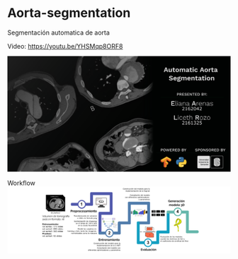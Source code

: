 # Aorta-segmentation
Segmentación automatica de aorta

Video: https://youtu.be/YHSMqp8ORF8

<img src="banner.png">

Workflow
<img src="workflow.png">
